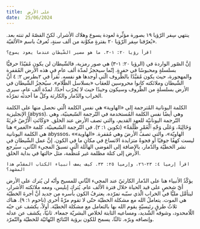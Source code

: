 ```yaml
---
title:  على الأرض
date:  25/06/2024
---
```


ينتهي سِفر الرّؤيا ١٩ بصورة مؤثِّرة لعودة يسوع وهلاك الأشرار. لكنّ القصّةَ لم تنته بعد. يُعرّفنا سِفر الرّؤيا ٢٠ بفترةٍ مكوَّنة من ألف سنةٍ، تُعرفُ باسم «الألفيّة».

`اقرأ رؤيا ٢٠: ١-٣. ما هو مصير الشّيطان عندما يعود يسوع؟`

إنَّ الصّور الواردة في (الرؤيا ٢٠: ١-٣) هي صور رمزية، فالشّيطان لن يكون مُقيّدًا حرفيًّا بسلسلةٍ ومحبوسًا في حفرةٍ. إنّما سيحجزُ لمدّة ألف عامٍ في هذه الأرض المُقفرة والمهجورة، حيث يكون مُقيَّدًا بالظّروف الّتي أوجدها هو نفسه. نقرأ في ٢بطرس ٢: ٤ أنَّ الشّيطان وملائكته كانوا محروسين للعقاب «بسلاسل الظّلام». سيُحجزُ الشّيطان في الأرض بسلسلةٍ من الظّروف وسيكون وحيدًا حيث لا يُجرّب أحدًا. لمدّة ألف عامٍ، سيرى الخراب والدّمار والكارثة وكلَّ ما أحدثه تمرّدُه.

الكلمة اليونانية المُترجمة إلى «الهاوية» هي نفس الكلمة الّتي نحصل منها على الكلمة الإنجليزية (abyss). وهي أيضًا نفس الكلمة المُستخدمة في التّرجمة السّبعينيّة، وهي التّرجمة اليونانيّة للعهد القديم، والتي تصف الأرض عند الخلق. «وَكَانَتِ ٱلْأَرْضُ خَرِبَةً وَخَالِيَةً، وَعَلَى وَجْهِ ٱلْغَمْرِ ظُلْمَةٌ» (تكوين ١: ٢). في التّرجمة السّبعينيّة، كلمة «الغمر» هنا هي الكلمة اليونانية abyssos، «الهاويّة»، والتي تصفُ الأرضَ وهي مُقفرة. «الهاوية» ليست كهفًا جوفيًا أو فجوةً متزايدة الاتساع في مكانٍ ما في الكون. إنَّ عمل الشّيطان في نشر الخطيّة والدّمار، بالإضافة إلى الفوضى الهائلة الّتي تسبقُ المجيء الثّاني، سيُرجع الأرض إلى كتلة مظلمة غير مُنظَّمة، مثل حالتها في بداية الخلق.

`اقرأ إرميا ٤: ٢٣-٢٦، وإرميا ٢٥: ٣٣. كيف يصف أنبياء الكتاب المقدّس هذا المشهد؟`

يؤكّدُ الأنبياء هنا على الدّمار الكارثيّ عند المجيء الثّاني للمسيح وأنّه لن يُترك على الأرض أيّ شخصٍ على قيد الحياة خلال فترة الألف عام. يُترك إبليس، ومعه ملائكته الأشرار، ليتأمَّل مليًّا في الخراب الّذي سبّبه تمرّده. يعترفُ الكون بأسره من جديد أنَّ أجرةَ الخطيّة هي الموت. يتعاملُ الله مع مشكلة الخطيّة حتّى لا تقوم مرّةً أخرى (ناحوم ١: ٩). هناك ثلاثُ طرقٍ رئيسيّةٍ يقوم الله بها بالتعامل مع مشكلة الخطيّة. أولاً، يكشف عن حبّه اللّامحدود، وشوقه الشّديد، ومساعيه الثابتة لخلاص البشريّة جمعاء. ثانيًا، يكشف عن عدله وإنصافه وبرّه. ثالثًا، يسمح للكون برؤية النّتائج النّهائيّة للخطيّة والتّمرّد.